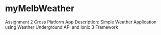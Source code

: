 # myMelbWeather
Assignment 2 Cross Platform App
Description: Simple Weather Application using Weather Underground API and Ionic 3 Framework
